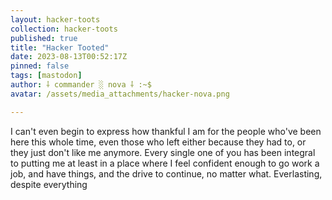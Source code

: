 ```yaml
---
layout: hacker-toots
collection: hacker-toots
published: true
title: "Hacker Tooted"
date: 2023-08-13T00:52:17Z
pinned: false
tags: [mastodon]
author: ⸸ commander ░ nova ⸸ :~$
avatar: /assets/media_attachments/hacker-nova.png

---
```


<p>I can&#39;t even begin to express how thankful I am for the people who&#39;ve been here this whole time, even those who left either because they had to, or they just don&#39;t like me anymore. Every single one of you has been integral to putting me at least in a place where I feel confident enough to go work a job, and have things, and the drive to continue, no matter what. Everlasting, despite everything</p>



